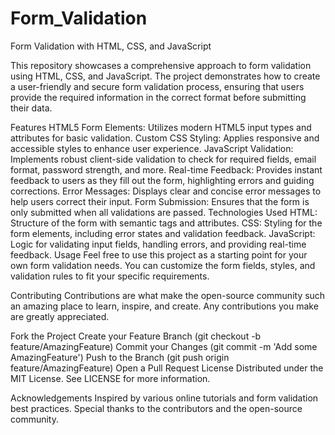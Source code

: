 # Form_Validation
Form Validation with HTML, CSS, and JavaScript

This repository showcases a comprehensive approach to form validation using HTML, CSS, and JavaScript. The project demonstrates how to create a user-friendly and secure form validation process, ensuring that users provide the required information in the correct format before submitting their data.

Features
HTML5 Form Elements: Utilizes modern HTML5 input types and attributes for basic validation.
Custom CSS Styling: Applies responsive and accessible styles to enhance user experience.
JavaScript Validation: Implements robust client-side validation to check for required fields, email format, password strength, and more.
Real-time Feedback: Provides instant feedback to users as they fill out the form, highlighting errors and guiding corrections.
Error Messages: Displays clear and concise error messages to help users correct their input.
Form Submission: Ensures that the form is only submitted when all validations are passed.
Technologies Used
HTML: Structure of the form with semantic tags and attributes.
CSS: Styling for the form elements, including error states and validation feedback.
JavaScript: Logic for validating input fields, handling errors, and providing real-time feedback.
Usage
Feel free to use this project as a starting point for your own form validation needs. You can customize the form fields, styles, and validation rules to fit your specific requirements.

Contributing
Contributions are what make the open-source community such an amazing place to learn, inspire, and create. Any contributions you make are greatly appreciated.

Fork the Project
Create your Feature Branch (git checkout -b feature/AmazingFeature)
Commit your Changes (git commit -m 'Add some AmazingFeature')
Push to the Branch (git push origin feature/AmazingFeature)
Open a Pull Request
License
Distributed under the MIT License. See LICENSE for more information.

Acknowledgements
Inspired by various online tutorials and form validation best practices.
Special thanks to the contributors and the open-source community.

